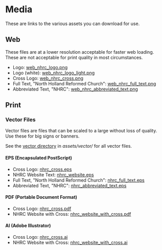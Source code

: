 # Media

These are links to the various assets you can download for use.

## Web

These files are at a lower resolution acceptable for faster web loading. These are not acceptable for print quality in most circumstances.

* Logo: [web_nhrc_logo.png](./assets/images/web_nhrc_logo.png)
* Logo (white): [web_nhrc_logo_light.png](./assets/images/web_nhrc_logo_light.png)
* Cross Logo: [web_nhrc_cross.png](./assets/images/web_nhrc_cross.png)
* Full Text, "North Holland Reformed Church": [web_nhrc_full_text.png](./assets/images/web_nhrc_full_text.png)
* Abbreviated Text, "NHRC": [web_nhrc_abbreviated_text.png](./assets/images/web_nhrc_abbreviated_text.png)

## Print

### Vector Files

Vector files are files that can be scaled to a large without loss of quality. Use these for big signs or banners.

See the [vector directory](./assets/vector) in _assets/vector/_ for all vector files.

#### EPS (Encapsulated PostScript)

* Cross Logo: [nhrc_cross.eps](./assets/vector/nhrc_cross.eps)
* NHRC Website Text: [nhrc_website.eps](./assets/vector/nhrc_website.eps)
* Full Text, "North Holland Reformed Church": [nhrc_full_text.eps](./assets/vector/nhrc_full_text.eps)
* Abbreviated Text, "NHRC": [nhrc_abbreviated_text.eps](./assets/vector/nhrc_abbreviated_text.eps)

#### PDF (Portable Document Format)

* Cross Logo: [nhrc_cross.pdf](./assets/vector/nhrc_cross.pdf)
* NHRC Website with Cross: [nhrc_website_with_cross.pdf](./assets/vector/nhrc_website_with_cross.pdf)

#### AI (Adobe Illustrator)

* Cross Logo: [nhrc_cross.ai](./assets/vector/nhrc_cross.ai)
* NHRC Website with Cross: [nhrc_website_with_cross.ai](./assets/vector/nhrc_website_with_cross.ai)
